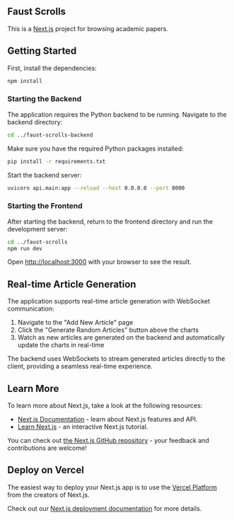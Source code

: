 ## Faust Scrolls

This is a [Next.js](https://nextjs.org/) project for browsing academic papers.

## Getting Started

First, install the dependencies:

```bash
npm install
```

### Starting the Backend

The application requires the Python backend to be running. Navigate to the backend directory:

```bash
cd ../faust-scrolls-backend
```

Make sure you have the required Python packages installed:

```bash
pip install -r requirements.txt
```

Start the backend server:

```bash
uvicorn api.main:app --reload --host 0.0.0.0 --port 8000
```

### Starting the Frontend

After starting the backend, return to the frontend directory and run the development server:

```bash
cd ../faust-scrolls
npm run dev
```

Open [http://localhost:3000](http://localhost:3000) with your browser to see the result.

## Real-time Article Generation

The application supports real-time article generation with WebSocket communication:

1. Navigate to the "Add New Article" page
2. Click the "Generate Random Articles" button above the charts
3. Watch as new articles are generated on the backend and automatically update the charts in real-time

The backend uses WebSockets to stream generated articles directly to the client, providing a seamless real-time experience.

## Learn More

To learn more about Next.js, take a look at the following resources:

- [Next.js Documentation](https://nextjs.org/docs) - learn about Next.js features and API.
- [Learn Next.js](https://nextjs.org/learn) - an interactive Next.js tutorial.

You can check out [the Next.js GitHub repository](https://github.com/vercel/next.js/) - your feedback and contributions are welcome!

## Deploy on Vercel

The easiest way to deploy your Next.js app is to use the [Vercel Platform](https://vercel.com/new?utm_medium=default-template&filter=next.js&utm_source=create-next-app&utm_campaign=create-next-app-readme) from the creators of Next.js.

Check out our [Next.js deployment documentation](https://nextjs.org/docs/app/building-your-application/deploying) for more details.
